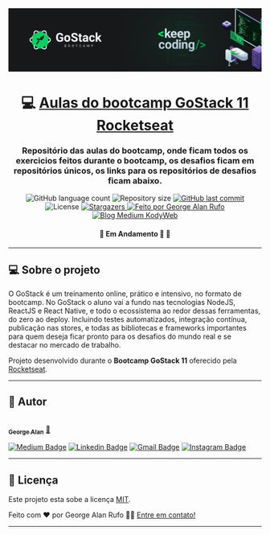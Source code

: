 <img src="/assets/GoStack11.png" alt="Bootcamp GoStack 9.0"/>

<h1 align="center">
     💻 <a href="https://rocketseat.com.br/gostack" alt="Bootcamp GoStack 11 Rocketseat">Aulas do bootcamp GoStack 11 Rocketseat</a>
</h1>

<h3 align="center">
    Repositório das aulas do bootcamp, onde ficam todos os exercicios feitos durante o bootcamp, os desafios ficam em repositórios únicos, os links para os repositórios de desafios ficam abaixo.
</h3>

<p align="center">
  <img alt="GitHub language count" src="https://img.shields.io/github/languages/count/georgealan/Bootcamp-GoStack11-Rocketseat?color=%2304D361">

  <img alt="Repository size" src="https://img.shields.io/github/repo-size/georgealan/Bootcamp-GoStack11-Rocketseat">
  
  <a href="https://github.com/georgealan/Bootcamp-GoStack11-Rocketseat/commits/master">
    <img alt="GitHub last commit" src="https://img.shields.io/github/last-commit/georgealan/Bootcamp-GoStack11-Rocketseat">
  </a>
    
   <img alt="License" src="https://img.shields.io/badge/license-MIT-brightgreen">
   <a href="https://github.com/georgealan/Bootcamp-GoStack11-Rocketseat/stargazers">
    <img alt="Stargazers" src="https://img.shields.io/github/stars/georgealan/Bootcamp-GoStack11-Rocketseat?style=social">
  </a>

  <a href="https://kodyweb.com.br">
    <img alt="Feito por George Alan Rufo" src="https://img.shields.io/badge/feito%20por-George-%237519C1">
  </a>
  
  <a href="https://medium.com/kodyweb">
    <img alt="Blog Medium KodyWeb" src="https://img.shields.io/badge/Blog-KodyWeb-black?style=flat&logo=Medium">
  </a>
</p>

<h4 align="center">
	🚧   Em Andamento 🚀 🚧
</h4>

---

## 💻 Sobre o projeto

O GoStack é um treinamento online, prático e intensivo, no formato de bootcamp. No GoStack o aluno vai a fundo nas tecnologias NodeJS, ReactJS e React Native, e todo o ecossistema ao redor dessas ferramentas, do zero ao deploy. Incluindo testes automatizados, integração contínua, publicação nas stores, e todas as bibliotecas e frameworks importantes para quem deseja ficar pronto para os desafios do mundo real e se destacar no mercado de trabalho.

Projeto desenvolvido durante o **Bootcamp GoStack 11** oferecido pela [Rocketseat](https://rocketseat.com.br/gostack).

---

## 🦸 Autor

<a href="https://blog.kodyweb.com.br/author/george/">
 <img style="border-radius: 50%;" src="https://avatars2.githubusercontent.com/u/37253093?s=400&u=4793c91ecbabc6342381bd7c411d323f14e59dce&v=4" width="100px;" alt=""/>
 <br />
 <sub><b>George Alan</b></sub></a> <a href="https://blog.rocketseat.com.br/author/thiago/" title="Rocketseat">🚀</a>
 <br />

[![Medium Badge](https://img.shields.io/badge/-KodyWeb-black?style=flat-square&labelColor=black&logo=medium&logoColor=white&link=https://medium.com/kodyweb)](https://medium.com/kodyweb) [![Linkedin Badge](https://img.shields.io/badge/-George-blue?style=flat-square&logo=Linkedin&logoColor=white&link=https://www.linkedin.com/in/george-alan-fullstack-developer/)](https://www.linkedin.com/in/george-alan-fullstack-developer/) 
[![Gmail Badge](https://img.shields.io/badge/-georgealan@gmail.com-c14438?style=flat-square&logo=Gmail&logoColor=white&link=mailto:georgealan@gmail.com)](mailto:georgealanrufo@gmail.com) [![Instagram Badge](https://img.shields.io/badge/-georgealan-a43b9d?style=flat-square&logo=Instagram&logoColor=white&link=https://www.instagram.com/georgealanrufo/)](https://www.instagram.com/georgealanrufo/)

---

## 📝 Licença

Este projeto esta sobe a licença [MIT](./LICENSE).

Feito com ❤️ por George Alan Rufo 👋🏽 [Entre em contato!](https://www.linkedin.com/in/george-alan-fullstack-developer/)

---

